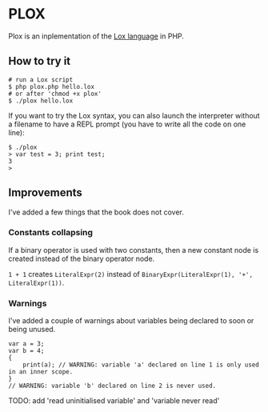 PLOX
====

Plox is an inplementation of the [Lox language](http://www.craftinginterpreters.com/the-lox-language.html) in PHP.

How to try it
-------------

    # run a Lox script
    $ php plox.php hello.lox
    # or after 'chmod +x plox'
    $ ./plox hello.lox

If you want to try the Lox syntax, you can also launch the interpreter without a filename to have a REPL prompt (you have to write all the code on one line):

    $ ./plox
    > var test = 3; print test;
    3
    >

Improvements
------------

I've added a few things that the book does not cover.

### Constants collapsing

If a binary operator is used with two constants, then a new constant node is created instead of the binary operator node.

`1 + 1` creates `LiteralExpr(2)` instead of `BinaryExpr(LiteralExpr(1), '+', LiteralExpr(1))`.

### Warnings

I've added a couple of warnings about variables being declared to soon or being unused.

```
var a = 3;
var b = 4;
{
	print(a); // WARNING: variable 'a' declared on line 1 is only used in an inner scope.
}
// WARNING: variable 'b' declared on line 2 is never used.
```

TODO: add 'read uninitialised variable' and 'variable never read'
